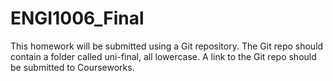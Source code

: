 # ENGI1006_Final
This homework will be submitted using a Git repository. The Git repo should contain a folder called uni-final, all lowercase. A link to the Git repo should be submitted to Courseworks.
